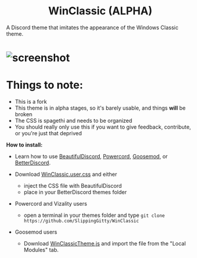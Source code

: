 <h1 align="center">WinClassic (ALPHA)</h1>
A Discord theme that imitates the appearance of the Windows Classic theme.

# ![screenshot](https://imgur.com/RjsgItd.png)

# Things to note: 
* This is a fork
* This theme is in alpha stages, so it's barely usable, and things **will** be broken
* The CSS is spagethi and needs to be organized
* You should really only use this if you want to give feedback, contribute, or you're just that deprived


**How to install:**

* Learn how to use [BeautifulDiscord](https://github.com/leovoel/BeautifulDiscord), [Powercord](https://github.com/powercord-org/powercord), [Goosemod](https://goosemod.com/), or [BetterDiscord](https://github.com/rauenzi/BetterDiscordApp).

* Download [WinClassic.user.css](https://raw.githubusercontent.com/SlippingGitty/WinClassic/master/WinClassic.theme.css) and either
  * inject the CSS file with BeautifulDiscord
  * place in your BetterDiscord themes folder
* Powercord and Vizality users
  * open a terminal in your themes folder and type `git clone https://github.com/SlippingGitty/WinClassic`
* Goosemod users
  * Download [WinClassicTheme.js](https://raw.githubusercontent.com/SlippingGitty/WinClassic/master/WinClassicTheme.js) and import the file from the "Local Modules" tab.
